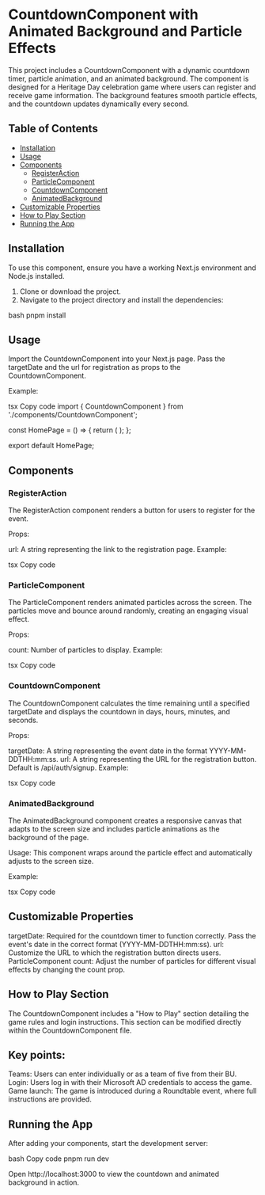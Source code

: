# CountdownComponent with Animated Background and Particle Effects

This project includes a CountdownComponent with a dynamic countdown timer, particle animation, and an animated background. The component is designed for a Heritage Day celebration game where users can register and receive game information. The background features smooth particle effects, and the countdown updates dynamically every second.

## Table of Contents

- [Installation](#installation)
- [Usage](#usage)
- [Components](#components)
  - [RegisterAction](#registeraction)
  - [ParticleComponent](#particlecomponent)
  - [CountdownComponent](#countdowncomponent)
  - [AnimatedBackground](#animatedbackground)
- [Customizable Properties](#customizable-properties)
- [How to Play Section](#how-to-play-section)
- [Running the App](#running-the-app)

## Installation

To use this component, ensure you have a working Next.js environment and Node.js installed.

1. Clone or download the project.
2. Navigate to the project directory and install the dependencies:

bash
pnpm install


## Usage

Import the CountdownComponent into your Next.js page.
Pass the targetDate and the url for registration as props to the CountdownComponent.

Example:

tsx
Copy code
import { CountdownComponent } from './components/CountdownComponent';

const HomePage = () => {
  return (
    <CountdownComponent 
      targetDate="2024-09-23T23:59:59" 
      url="/api/auth/signup" 
    />
  );
};

export default HomePage;

## Components

### RegisterAction
The RegisterAction component renders a button for users to register for the event.

Props:

url: A string representing the link to the registration page.
Example:

tsx
Copy code
<RegisterAction url="/register" />

### ParticleComponent
The ParticleComponent renders animated particles across the screen. The particles move and bounce around randomly, creating an engaging visual effect.

Props:

count: Number of particles to display.
Example:

tsx
Copy code
<ParticleComponent count={100} />

### CountdownComponent
The CountdownComponent calculates the time remaining until a specified targetDate and displays the countdown in days, hours, minutes, and seconds.

Props:

targetDate: A string representing the event date in the format YYYY-MM-DDTHH:mm:ss.
url: A string representing the URL for the registration button. Default is /api/auth/signup.
Example:

tsx
Copy code
<CountdownComponent targetDate="2024-09-23T23:59:59" url="/api/auth/signup" />

### AnimatedBackground
The AnimatedBackground component creates a responsive canvas that adapts to the screen size and includes particle animations as the background of the page.

Usage: This component wraps around the particle effect and automatically adjusts to the screen size.

Example:

tsx
Copy code
<AnimatedBackground />

## Customizable Properties

targetDate: Required for the countdown timer to function correctly. Pass the event's date in the correct format (YYYY-MM-DDTHH:mm:ss).
url: Customize the URL to which the registration button directs users.
ParticleComponent count: Adjust the number of particles for different visual effects by changing the count prop.

## How to Play Section

The CountdownComponent includes a "How to Play" section detailing the game rules and login instructions. This section can be modified directly within the CountdownComponent file.

## Key points:

Teams: Users can enter individually or as a team of five from their BU.
Login: Users log in with their Microsoft AD credentials to access the game.
Game launch: The game is introduced during a Roundtable event, where full instructions are provided.

## Running the App

After adding your components, start the development server:

bash
Copy code
pnpm run dev

Open http://localhost:3000 to view the countdown and animated background in action.